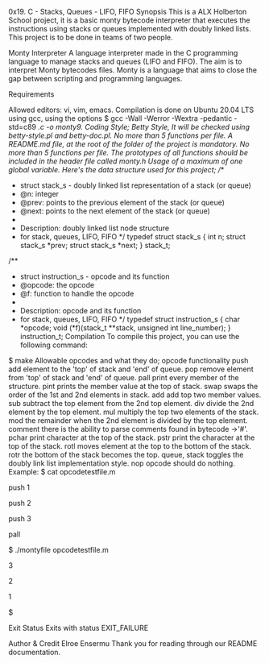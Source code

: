0x19. C - Stacks, Queues - LIFO, FIFO
Synopsis
This is a ALX Holberton School project, it is a basic monty bytecode interpreter that executes the instructions using stacks or queues implemented with doubly linked lists. This project is to be done in teams of two people.

Monty Interpreter
A language interpreter made in the C programming language to manage stacks and queues (LIFO and FIFO). The aim is to interpret Monty bytecodes files. Monty is a language that aims to close the gap between scripting and programming languages.

Requirements


Allowed editors: vi, vim, emacs.
Compilation is done on Ubuntu 20.04 LTS using gcc, using the options $ gcc -Wall -Werror -Wextra -pedantic -std=c89 *.c -o monty9.
Coding Style;
Betty Style, It will be checked using betty-style.pl and betty-doc.pl.
No more than 5 functions per file.
A README.md file, at the root of the folder of the project is mandatory.
No more than 5 functions per file.
The prototypes of all functions should be included in the header file called monty.h
Usage of a maximum of one global variable.
Here's the data structure used for this project;
/**
 * struct stack_s - doubly linked list representation of a stack (or queue)
 * @n: integer
 * @prev: points to the previous element of the stack (or queue)
 * @next: points to the next element of the stack (or queue)
 *
 * Description: doubly linked list node structure
 * for stack, queues, LIFO, FIFO
 */
typedef struct stack_s
{
        int n;
        struct stack_s *prev;
        struct stack_s *next;
} stack_t;

/**
 * struct instruction_s - opcode and its function
 * @opcode: the opcode
 * @f: function to handle the opcode
 *
 * Description: opcode and its function
 * for stack, queues, LIFO, FIFO
 */
typedef struct instruction_s
{
        char *opcode;
        void (*f)(stack_t **stack, unsigned int line_number);
} instruction_t;
Compilation
To compile this project, you can use the following command:

$ make
Allowable opcodes and what they do;
opcode	functionality
push	add element to the 'top' of stack and 'end' of queue.
pop	remove element from 'top' of stack and 'end' of queue.
pall	print every member of the structure.
pint	prints the member value at the top of stack.
swap	swaps the order of the 1st and 2nd elements in stack.
add	add top two member values.
sub	subtract the top element from the 2nd top element.
div	divide the 2nd element by the top element.
mul	multiply the top two elements of the stack.
mod	the remainder when the 2nd element is divided by the top element.
comment	there is the ability to parse comments found in bytecode ->'#'.
pchar	print character at the top of the stack.
pstr	print the character at the top of the stack.
rotl	moves element at the top to the bottom of the stack.
rotr	the bottom of the stack becomes the top.
queue, stack	toggles the doubly link list implementation style.
nop	opcode should do nothing.
Example: $ cat opcodetestfile.m

push 1

push 2

push 3

pall

$ ./montyfile opcodetestfile.m

3

2

1

$

Exit Status
Exits with status EXIT_FAILURE

Author & Credit
Elroe Ensermu
Thank you for reading through our README documentation.

